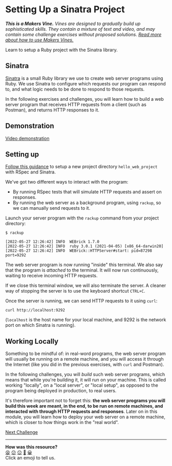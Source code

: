 # Setting Up a Sinatra Project

_**This is a Makers Vine.** Vines are designed to gradually build up sophisticated skills. They contain a mixture of text and video, and may contain some challenge exercises without proposed solutions. [Read more about how to use Makers
Vines.](https://github.com/makersacademy/course/blob/main/labels/vines.md)_

Learn to setup a Ruby project with the Sinatra library.

<!-- OMITTED -->

## Sinatra

[Sinatra](http://sinatrarb.com/intro.html) is a small Ruby library we use to create web server programs using Ruby. We use Sinatra to configure which requests our program can respond to, and what logic needs to be done to respond to those requests.

In the following exercises and challenges, you will learn how to build a web server program that receives HTTP requests from a client (such as Postman), and returns HTTP responses to it.

## Demonstration

[Video demonstration](https://www.youtube.com/watch?v=1j0PS6e0CZk)

## Setting up

[Follow this guidance](../pills/setting_up_sinatra_project.md) to setup a new project directory `hello_web_project` with RSpec and Sinatra.

We've got two different ways to interact with the program:
  * By running RSpec tests that will simulate HTTP requests and assert on responses.
  * By running the web server as a background program, using `rackup`, so we can manually send requests to it.

Launch your server program with the `rackup` command from your project directory:

```
$ rackup

[2022-05-27 12:26:42] INFO  WEBrick 1.7.0
[2022-05-27 12:26:42] INFO  ruby 3.0.1 (2021-04-05) [x86_64-darwin20]
[2022-05-27 12:26:42] INFO  WEBrick::HTTPServer#start: pid=87298 port=9292
```

The web server program is now running "inside" this terminal. We also say that the program is _attached_ to the terminal. It will now run continuously, waiting to receive incoming HTTP requests.

If we close this terminal window, we will also terminate the server. A cleaner way of stopping the server is to use the keyboard shortcut `CTRL+C`.

Once the server is running, we can send HTTP requests to it using `curl`:

```
curl http://localhost:9292
```

(`localhost` is the host name for your local machine, and 9292 is the network port on which Sinatra is running).

## Working Locally

Something to be mindful of: in real-word programs, the web server program will usually be running on a remote machine, and you will access it through the Internet (like you did in the previous exercises, with `curl` and Postman).

In the following challenges, you will _build_ such web server programs, which means that while you're building it, it will run on your machine. This is called working "locally", on a "local server", or "local setup", as opposed to the program being deployed in production, to real users.

It's therefore important not to forget this: **the web server programs you will build this week are meant, in the end, to be run on remote machines, and interacted with through HTTP requests and responses**. Later on in this module, you will learn how to deploy your web server on a remote machine, which is closer to how things work in the "real world".

[Next Challenge](02_building_a_route.md)

<!-- BEGIN GENERATED SECTION DO NOT EDIT -->

---

**How was this resource?**  
[😫](https://airtable.com/shrUJ3t7KLMqVRFKR?prefill_Repository=makersacademy%2Fweb-applications&prefill_File=challenges%2F01_setting_up_sinatra_project.md&prefill_Sentiment=😫) [😕](https://airtable.com/shrUJ3t7KLMqVRFKR?prefill_Repository=makersacademy%2Fweb-applications&prefill_File=challenges%2F01_setting_up_sinatra_project.md&prefill_Sentiment=😕) [😐](https://airtable.com/shrUJ3t7KLMqVRFKR?prefill_Repository=makersacademy%2Fweb-applications&prefill_File=challenges%2F01_setting_up_sinatra_project.md&prefill_Sentiment=😐) [🙂](https://airtable.com/shrUJ3t7KLMqVRFKR?prefill_Repository=makersacademy%2Fweb-applications&prefill_File=challenges%2F01_setting_up_sinatra_project.md&prefill_Sentiment=🙂) [😀](https://airtable.com/shrUJ3t7KLMqVRFKR?prefill_Repository=makersacademy%2Fweb-applications&prefill_File=challenges%2F01_setting_up_sinatra_project.md&prefill_Sentiment=😀)  
Click an emoji to tell us.

<!-- END GENERATED SECTION DO NOT EDIT -->
